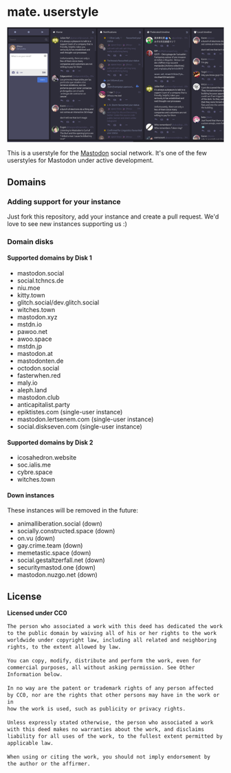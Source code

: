 # mate. userstyle

![mate. userstyle screenshot](screenshot.png?raw=true)

This is a userstyle for the [Mastodon](https://joinmastodon.org) social 
network. It's one of the few userstyles for Mastodon under active 
development.

## Domains

### Adding support for your instance

Just fork this repository, add your instance and create a pull request. 
We'd love to see new instances supporting us :)

### Domain disks

#### Supported domains by Disk 1

* mastodon.social
* social.tchncs.de
* niu.moe
* kitty.town
* glitch.social/dev.glitch.social
* witches.town
* mastodon.xyz
* mstdn.io
* pawoo.net
* awoo.space
* mstdn.jp
* mastodon.at
* mastodonten.de
* octodon.social
* fasterwhen.red
* maly.io
* aleph.land
* mastodon.club
* anticapitalist.party
* epiktistes.com (single-user instance)
* mastodon.lertsenem.com (single-user instance)
* social.diskseven.com (single-user instance)

#### Supported domains by Disk 2

* icosahedron.website
* soc.ialis.me
* cybre.space
* witches.town

#### Down instances

These instances will be removed in the future:

* animalliberation.social (down)
* socially.constructed.space (down)
* on.vu (down)
* gay.crime.team (down)
* memetastic.space (down)
* social.gestaltzerfall.net (down)
* securitymastod.one (down)
* mastodon.nuzgo.net (down)

## License

**Licensed under CC0**

```
The person who associated a work with this deed has dedicated the work 
to the public domain by waiving all of his or her rights to the work 
worldwide under copyright law, including all related and neighboring 
rights, to the extent allowed by law.

You can copy, modify, distribute and perform the work, even for 
commercial purposes, all without asking permission. See Other 
Information below.

In no way are the patent or trademark rights of any person affected 
by CC0, nor are the rights that other persons may have in the work or in 
how the work is used, such as publicity or privacy rights.

Unless expressly stated otherwise, the person who associated a work 
with this deed makes no warranties about the work, and disclaims 
liability for all uses of the work, to the fullest extent permitted by 
applicable law.

When using or citing the work, you should not imply endorsement by 
the author or the affirmer.
```
